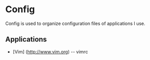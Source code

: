 Config
======

Config is used to organize configuration files of applications I use.

Applications
------------
* [Vim] (http://www.vim.org) -- vimrc
